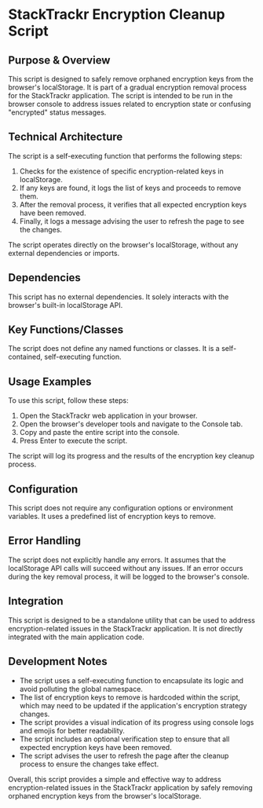 # StackTrackr Encryption Cleanup Script

## Purpose & Overview

This script is designed to safely remove orphaned encryption keys from the browser's localStorage. It is part of a gradual encryption removal process for the StackTrackr application. The script is intended to be run in the browser console to address issues related to encryption state or confusing "encrypted" status messages.

## Technical Architecture

The script is a self-executing function that performs the following steps:

1. Checks for the existence of specific encryption-related keys in localStorage.
2. If any keys are found, it logs the list of keys and proceeds to remove them.
3. After the removal process, it verifies that all expected encryption keys have been removed.
4. Finally, it logs a message advising the user to refresh the page to see the changes.

The script operates directly on the browser's localStorage, without any external dependencies or imports.

## Dependencies

This script has no external dependencies. It solely interacts with the browser's built-in localStorage API.

## Key Functions/Classes

The script does not define any named functions or classes. It is a self-contained, self-executing function.

## Usage Examples

To use this script, follow these steps:

1. Open the StackTrackr web application in your browser.
2. Open the browser's developer tools and navigate to the Console tab.
3. Copy and paste the entire script into the console.
4. Press Enter to execute the script.

The script will log its progress and the results of the encryption key cleanup process.

## Configuration

This script does not require any configuration options or environment variables. It uses a predefined list of encryption keys to remove.

## Error Handling

The script does not explicitly handle any errors. It assumes that the localStorage API calls will succeed without any issues. If an error occurs during the key removal process, it will be logged to the browser's console.

## Integration

This script is designed to be a standalone utility that can be used to address encryption-related issues in the StackTrackr application. It is not directly integrated with the main application code.

## Development Notes

- The script uses a self-executing function to encapsulate its logic and avoid polluting the global namespace.
- The list of encryption keys to remove is hardcoded within the script, which may need to be updated if the application's encryption strategy changes.
- The script provides a visual indication of its progress using console logs and emojis for better readability.
- The script includes an optional verification step to ensure that all expected encryption keys have been removed.
- The script advises the user to refresh the page after the cleanup process to ensure the changes take effect.

Overall, this script provides a simple and effective way to address encryption-related issues in the StackTrackr application by safely removing orphaned encryption keys from the browser's localStorage.
